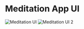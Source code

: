 # Meditation App UI

![Meditation UI](https://user-images.githubusercontent.com/55071684/102613849-d3738e00-4165-11eb-85a3-6fc1cceff6a5.png)
![Meditation UI 2](https://user-images.githubusercontent.com/55071684/102614500-edfa3700-4166-11eb-9657-714effabdc24.png)
